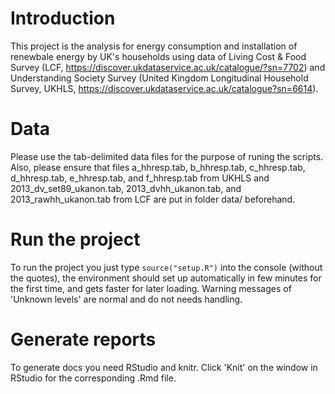# Introduction

This project is the analysis for energy consumption and installation of renewbale energy by UK's households using data of Living Cost & Food Survey (LCF, https://discover.ukdataservice.ac.uk/catalogue/?sn=7702) and Understanding Society Survey (United Kingdom Longitudinal Household Survey, UKHLS, https://discover.ukdataservice.ac.uk/catalogue?sn=6614). 

# Data
Please use the tab-delimited data files for the purpose of runing the scripts. Also, please ensure that files a_hhresp.tab, b_hhresp.tab, c_hhresp.tab, d_hhresp.tab, e_hhresp.tab, and f_hhresp.tab from UKHLS and 2013_dv_set89_ukanon.tab, 2013_dvhh_ukanon.tab, and 2013_rawhh_ukanon.tab from LCF are put in folder data/ beforehand.

# Run the project
To run the project you just type `source("setup.R")` into the console (without the quotes), the environment should set up automatically in few minutes for the first time, and gets faster for later loading. Warning messages of 'Unknown levels' are normal and do not needs handling.

# Generate reports
To generate docs you need RStudio and knitr. Click 'Knit' on the window in RStudio for the corresponding .Rmd file.
